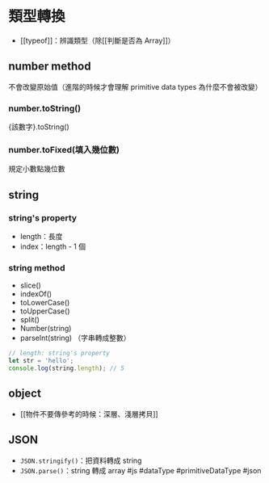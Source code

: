 # 類型轉換
- [[typeof]]：辨識類型（除[[判斷是否為 Array]]）
## number method
不會改變原始值（進階的時候才會理解 primitive data types 為什麼不會被改變）
### number.toString()
{該數字}.toString()
### number.toFixed(填入幾位數)
規定小數點幾位數

## string
### string's property
- length：長度
- index：length - 1 個
### string method
- slice()
- indexOf()
- toLowerCase()
- toUpperCase()
- split()
- Number(string)
- parseInt(string) （字串轉成整數）


```js
// length: string's property
let str = 'hello';
console.log(string.length); // 5


```

## object

- [[物件不要傳參考的時候：深層、淺層拷貝]]
## JSON
- `JSON.stringify()`：把資料轉成 string
- `JSON.parse()`：string 轉成 array
#js #dataType #primitiveDataType #json 

